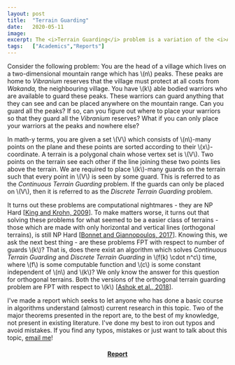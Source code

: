 ```yaml
---
layout: post
title:  "Terrain Guarding"
date:   2020-05-11
image:  
excerpt: The <i>Terrain Guarding</i> problem is a variation of the <i>Art Gallery</i> problem - you are given a polygonal chain and are required to find the minimum number of vertices on it to guard a given set of points on the chain. It turns out that this is a hard computational problem. During my quest to understand <a href= "https://dl.acm.org/doi/10.1145/3186897">this paper</a> by Ashok <i>et al.</i>, I picked up a few more concepts and decided to write a report which seeks to let anyone who has done a basic course in  algorithms understand (almost) current research in this topic. This eventually let to my <a href = "https://kprahlad.github.io/2021/02/12/Guarding-Terrains-and-Covering-Chordal-Graphs/">first publication</a>.
tags:   ["Academics","Reports"]
---
```


Consider the following problem: You are the head of a village which lives on a two-dimensional mountain range which has \\(n\\) peaks. These peaks are home to *Vibranium* reserves that the village must protect at all costs from *Wakanda,* the neighbouring village. You have \\(k\\) able bodied warriors who are available to guard these peaks. These warriors  can guard anything that they can see and can be placed anywhere on the  mountain range. Can you guard all the peaks? If so, can you figure out  where to place your warriors so that they guard all the *Vibranium* reserves? What if you can only place your warriors at the peaks and nowhere else?

In math-y terms, you are given a set \\(V\\) which consists of \\(n\\)-many points on the plane and these points are sorted according to their \\(x\\)-coordinate. A terrain is a polygonal chain whose vertex set is \\(V\\). Two points on the terrain see each other if the line joining these two points lies above the terrain. We are required to place \\(k\\)-many guards on the terrain such that every point in \\(V\\) is seen by some guard. This is referred to as the *Continuous Terrain Guarding* problem. If the guards can only be placed on \\(V\\), then it is referred to as the *Discrete Terrain Guarding* problem.

It turns out these problems are computational nightmares - they are NP Hard [[King and Krohn, 2009](https://www.researchgate.net/publication/220779363_Terrain_Guarding_is_NP-Hard)]. To make matters worse, it turns out that solving these problems for what seemed to be a easier class of terrains - those which are made with  only horizontal and vertical lines (orthogonal terrains), is still NP  Hard [[Bonnet and Giannopoulos, 2017](https://arxiv.org/abs/1710.00386)]. Knowing this, we ask the next best thing - are these problems FPT with respect to number of guards \\(k\\)? That is, does there exist an algorithm which solves *Continuous Terrain Guarding* and *Discrete Terrain Guarding* in \\(f(k) \cdot n^c\\) time, where \\(f\\) is some computable function and \\(c\\) is some constant independent of \\(n\\) and \\(k\\)? We only know the answer for this question for orthogonal terrains. Both  the versions of the orthogonal terrain guarding problem are FPT with respect to \\(k\\) [[Ashok et al., 2018](https://dl.acm.org/doi/10.1145/3186897)]. 

I've made a report which seeks to let anyone who has done a basic course in  algorithms understand (almost) current research in this topic. Two of  the major theorems presented in the report are, to the best of my  knowledge, not present in existing literature. I've done my best to iron out typos and avoid mistakes. If you find any typos, mistakes or just  want to talk about this topic, [email me](mailto:kprahlad.narasimhan@niser.ac.in)!

#### <center><a href = "{{site.baseurl}}/documents/A_FPT_Algorithm_for_the_Orthogonal_Terrain_Guarding_Problem.pdf" download> Report </a></center>